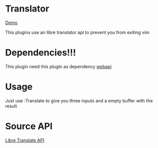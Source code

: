 # Translator

[Demo](https://asciinema.org/a/wENAoauQdTeOUqIo8bwfJFsIq)

This plugins use an libre translator api to prevent you from exiting vim

# Dependencies!!!
This plugin need this plugin as dependency [webapi](https://github.com/mattn/webapi-vim)

# Usage

Just use :Translate to give you three inputs and a empty buffer with the result

# Source API
[Libre Translate API](https://translate.sysctl.io/)

